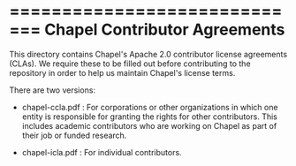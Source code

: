=============================
Chapel Contributor Agreements
=============================

This directory contains Chapel's Apache 2.0 contributor license
agreements (CLAs).  We require these to be filled out before
contributing to the repository in order to help us maintain Chapel's
license terms.

There are two versions:

* chapel-ccla.pdf : For corporations or other organizations in which
                    one entity is responsible for granting the rights
                    for other contributors.  This includes academic
                    contributors who are working on Chapel as part of
                    their job or funded research.

* chapel-icla.pdf : For individual contributors.
